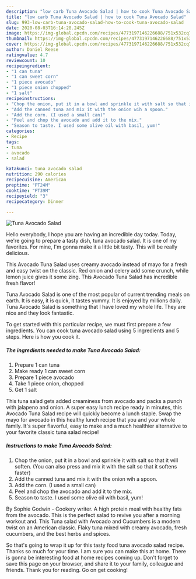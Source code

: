 ```yaml
---
description: "low carb Tuna Avocado Salad | how to cook Tuna Avocado Salad"
title: "low carb Tuna Avocado Salad | how to cook Tuna Avocado Salad"
slug: 993-low-carb-tuna-avocado-salad-how-to-cook-tuna-avocado-salad
date: 2020-08-03T16:14:28.245Z
image: https://img-global.cpcdn.com/recipes/4773197146226688/751x532cq70/tuna-avocado-salad-recipe-main-photo.jpg
thumbnail: https://img-global.cpcdn.com/recipes/4773197146226688/751x532cq70/tuna-avocado-salad-recipe-main-photo.jpg
cover: https://img-global.cpcdn.com/recipes/4773197146226688/751x532cq70/tuna-avocado-salad-recipe-main-photo.jpg
author: Daniel Reese
ratingvalue: 4.7
reviewcount: 10
recipeingredient:
- "1 can tuna"
- "1 can sweet corn"
- "1 piece avocado"
- "1 piece onion chopped"
- "1 salt"
recipeinstructions:
- "Chop the onion, put it in a bowl and sprinkle it with salt so that it will soften. (You can also press and mix it with the salt so that it softens faster)"
- "Add the canned tuna and mix it with the onion wih a spoon."
- "Add the corn. (I used a small can)"
- "Peel and chop the avocado and add it to the mix."
- "Season to taste. I used some olive oil with basil, yum!"
categories:
- Recipe
tags:
- tuna
- avocado
- salad

katakunci: tuna avocado salad 
nutrition: 290 calories
recipecuisine: American
preptime: "PT24M"
cooktime: "PT39M"
recipeyield: "3"
recipecategory: Dinner

---
```



![Tuna Avocado Salad](https://img-global.cpcdn.com/recipes/4773197146226688/751x532cq70/tuna-avocado-salad-recipe-main-photo.jpg)

Hello everybody, I hope you are having an incredible day today. Today, we're going to prepare a tasty dish, tuna avocado salad. It is one of my favorites. For mine, I'm gonna make it a little bit tasty. This will be really delicious.

This Avocado Tuna Salad uses creamy avocado instead of mayo for a fresh and easy twist on the classic. Red onion and celery add some crunch, while lemon juice gives it some zing. This Avocado Tuna Salad has incredible fresh flavor!

Tuna Avocado Salad is one of the most popular of current trending meals on earth. It is easy, it is quick, it tastes yummy. It is enjoyed by millions daily. Tuna Avocado Salad is something that I have loved my whole life. They are nice and they look fantastic.


To get started with this particular recipe, we must first prepare a few ingredients. You can cook tuna avocado salad using 5 ingredients and 5 steps. Here is how you cook it.

<!--inarticleads1-->

##### The ingredients needed to make Tuna Avocado Salad:

1. Prepare 1 can tuna
1. Make ready 1 can sweet corn
1. Prepare 1 piece avocado
1. Take 1 piece onion, chopped
1. Get 1 salt


This tuna salad gets added creaminess from avocado and packs a punch with jalapeno and onion. A super easy lunch recipe ready in minutes, this Avocado Tuna Salad recipe will quickly become a lunch staple. Swap the mayo for avocado in this healthy lunch recipe that you and your whole family. It&#39;s super flavorful, easy to make and a much healthier alternative to your favorite classic tuna salad recipe! 

<!--inarticleads2-->

##### Instructions to make Tuna Avocado Salad:

1. Chop the onion, put it in a bowl and sprinkle it with salt so that it will soften. (You can also press and mix it with the salt so that it softens faster)
1. Add the canned tuna and mix it with the onion wih a spoon.
1. Add the corn. (I used a small can)
1. Peel and chop the avocado and add it to the mix.
1. Season to taste. I used some olive oil with basil, yum!


By Sophie Godwin - Cookery writer. A high protein meal with healthy fats from the avocado. This is the perfect salad to revive you after a morning workout and. This Tuna salad with Avocado and Cucumbers is a modern twist on an American classic. Flaky tuna mixed with creamy avocado, fresh cucumbers, and the best herbs and spices. 

So that's going to wrap it up for this tasty food tuna avocado salad recipe. Thanks so much for your time. I am sure you can make this at home. There is gonna be interesting food at home recipes coming up. Don't forget to save this page on your browser, and share it to your family, colleague and friends. Thank you for reading. Go on get cooking!
